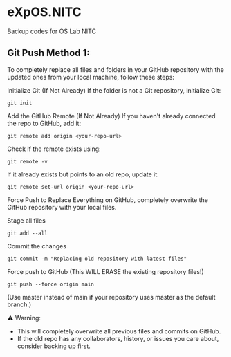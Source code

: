 # eXpOS.NITC
Backup codes for OS Lab NITC

## Git Push Method 1:
To completely replace all files and folders in your GitHub repository with the updated ones from your local machine, follow these steps:

Initialize Git (If Not Already)
If the folder is not a Git repository, initialize Git:
```
git init
```
Add the GitHub Remote (If Not Already)
If you haven't already connected the repo to GitHub, add it:
```
git remote add origin <your-repo-url>
```

Check if the remote exists using:
```
git remote -v
```

If it already exists but points to an old repo, update it:
```
git remote set-url origin <your-repo-url>
```
Force Push to Replace Everything on GitHub, completely overwrite the GitHub repository with your local files.

Stage all files
```
git add --all
```

Commit the changes
```
git commit -m "Replacing old repository with latest files"
```

Force push to GitHub (This WILL ERASE the existing repository files!)
```
git push --force origin main
```
(Use master instead of main if your repository uses master as the default branch.)

⚠️ Warning:
- This will completely overwrite all previous files and commits on GitHub.
- If the old repo has any collaborators, history, or issues you care about, consider backing up first.
